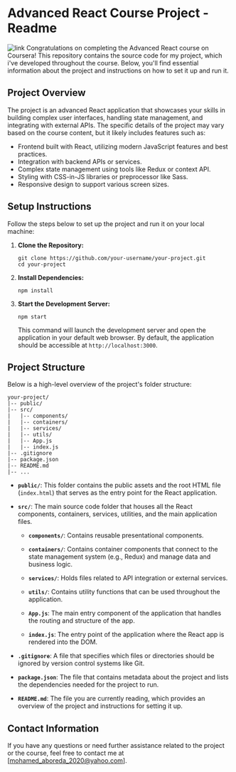 # Advanced React Course Project - Readme
![link](https://www.coursera.org/learn/advanced-react)
Congratulations on completing the Advanced React course on Coursera! This repository contains the source code for my project, which i've developed throughout the course. Below, you'll find essential information about the project and instructions on how to set it up and run it.

## Project Overview

The project is an advanced React application that showcases your skills in building complex user interfaces, handling state management, and integrating with external APIs. The specific details of the project may vary based on the course content, but it likely includes features such as:

- Frontend built with React, utilizing modern JavaScript features and best practices.
- Integration with backend APIs or services.
- Complex state management using tools like Redux or context API.
- Styling with CSS-in-JS libraries or preprocessor like Sass.
- Responsive design to support various screen sizes.

## Setup Instructions

Follow the steps below to set up the project and run it on your local machine:

1. **Clone the Repository:**
   ```
   git clone https://github.com/your-username/your-project.git
   cd your-project
   ```

2. **Install Dependencies:**
   ```
   npm install
   ```

3. **Start the Development Server:**
   ```
   npm start
   ```

   This command will launch the development server and open the application in your default web browser. By default, the application should be accessible at `http://localhost:3000`.

## Project Structure

Below is a high-level overview of the project's folder structure:

```
your-project/
|-- public/
|-- src/
|   |-- components/
|   |-- containers/
|   |-- services/
|   |-- utils/
|   |-- App.js
|   |-- index.js
|-- .gitignore
|-- package.json
|-- README.md
|-- ...
```

- **`public/`**: This folder contains the public assets and the root HTML file (`index.html`) that serves as the entry point for the React application.

- **`src/`**: The main source code folder that houses all the React components, containers, services, utilities, and the main application files.

  - **`components/`**: Contains reusable presentational components.

  - **`containers/`**: Contains container components that connect to the state management system (e.g., Redux) and manage data and business logic.

  - **`services/`**: Holds files related to API integration or external services.

  - **`utils/`**: Contains utility functions that can be used throughout the application.

  - **`App.js`**: The main entry component of the application that handles the routing and structure of the app.

  - **`index.js`**: The entry point of the application where the React app is rendered into the DOM.

- **`.gitignore`**: A file that specifies which files or directories should be ignored by version control systems like Git.

- **`package.json`**: The file that contains metadata about the project and lists the dependencies needed for the project to run.

- **`README.md`**: The file you are currently reading, which provides an overview of the project and instructions for setting it up.

## Contact Information

If you have any questions or need further assistance related to the project or the course, feel free to contact me at [mohamed_aboreda_2020@yahoo.com].

